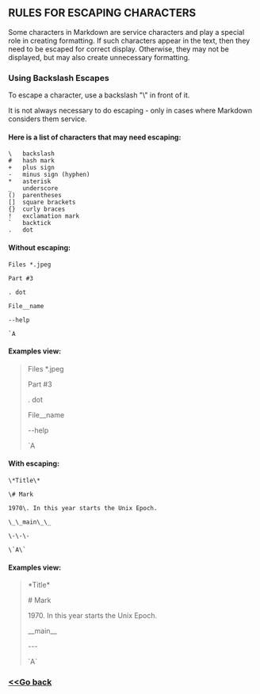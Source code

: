 ## RULES FOR ESCAPING CHARACTERS

Some characters in Markdown are service characters and play a special role in creating formatting. If such characters appear in the text, then they need to be escaped for correct display. Otherwise, they may not be displayed, but may also create unnecessary formatting.

### Using Backslash Escapes
To escape a character, use a backslash "\\" in front of it. 

It is not always necessary to do escaping - only in cases where Markdown considers them service.

#### Here is a list of characters that may need escaping:

    \   backslash
    #   hash mark
    +   plus sign
    -   minus sign (hyphen)
    *   asterisk
    _   underscore
    ()  parentheses
    []  square brackets
    {}  curly braces
    !   exclamation mark
    `   backtick
    .   dot

#### Without escaping:

    Files *.jpeg

    Part #3

    . dot

    File__name

    --help

    `A

#### Examples view:

>Files *.jpeg
>
>Part #3
>
>. dot
>
>File__name
>
>--help
>
>`A

#### With escaping:

    \*Title\*

    \# Mark

    1970\. In this year starts the Unix Epoch.

    \_\_main\_\_

    \-\-\-

    \`A\`

#### Examples view:

>\*Title\*
>
>\# Mark
>
>1970\. In this year starts the Unix Epoch.
>
>\_\_main\_\_
>
>\-\-\-
>
>\`A\`

### [<<Go back](/Markdown_syntax.md/)
